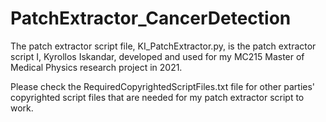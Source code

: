 # PatchExtractor_CancerDetection

The patch extractor script file, KI_PatchExtractor.py, is the patch extractor script I, Kyrollos Iskandar, developed and used for my MC215 Master of Medical Physics research project in 2021.

Please check the RequiredCopyrightedScriptFiles.txt file for other parties' copyrighted script files that are needed for my patch extractor script to work.

